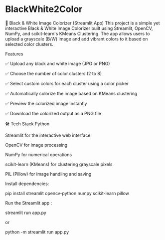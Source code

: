 # BlackWhite2Color

🎨 Black & White Image Colorizer (Streamlit App)
This project is a simple yet interactive Black & White Image Colorizer built using Streamlit, OpenCV, NumPy, and scikit-learn's KMeans Clustering. The app allows users to upload a grayscale (B/W) image and add vibrant colors to it based on selected color clusters.




 Features
 
✅ Upload any black and white image (JPG or PNG)

✅ Choose the number of color clusters (2 to 8)

✅ Select custom colors for each cluster using a color picker

✅ Automatically colorize the image based on KMeans clustering

✅ Preview the colorized image instantly

✅ Download the colorized output as a PNG file




🛠 Tech Stack
Python

Streamlit for the interactive web interface

OpenCV for image processing

NumPy for numerical operations

scikit-learn (KMeans) for clustering grayscale pixels

PIL (Pillow) for image handling and saving



Install dependencies:

pip install streamlit opencv-python numpy scikit-learn pillow


Run the Streamlit app :

streamlit run app.py

or

python -m streamlit run app.py  




